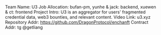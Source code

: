 Team Name: U3
Job Allocation: bufan-pm, yunhe & jack: backend, xuewen & ct: frontend
Project Intro: U3 is an aggregator for users' fragmented credential data, web3 bounties, and relevant content.
Video Link: u3.xyz
Repository Addr: https://github.com/DragonProtocol/enchanft
Contract Addr: tg @getliang